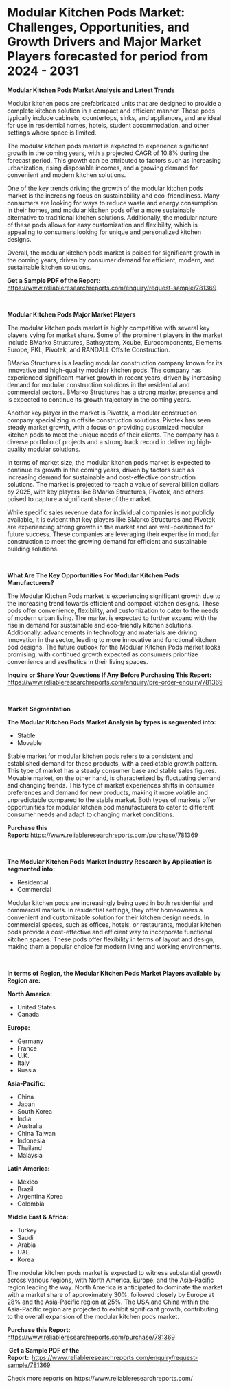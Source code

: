 <p><h1>Modular Kitchen Pods Market: Challenges, Opportunities, and Growth Drivers and Major Market Players forecasted for period from 2024 - 2031</h1></p><p><strong>Modular Kitchen Pods Market Analysis and Latest Trends</strong></p>
<p><p>Modular kitchen pods are prefabricated units that are designed to provide a complete kitchen solution in a compact and efficient manner. These pods typically include cabinets, countertops, sinks, and appliances, and are ideal for use in residential homes, hotels, student accommodation, and other settings where space is limited.</p><p>The modular kitchen pods market is expected to experience significant growth in the coming years, with a projected CAGR of 10.8% during the forecast period. This growth can be attributed to factors such as increasing urbanization, rising disposable incomes, and a growing demand for convenient and modern kitchen solutions.</p><p>One of the key trends driving the growth of the modular kitchen pods market is the increasing focus on sustainability and eco-friendliness. Many consumers are looking for ways to reduce waste and energy consumption in their homes, and modular kitchen pods offer a more sustainable alternative to traditional kitchen solutions. Additionally, the modular nature of these pods allows for easy customization and flexibility, which is appealing to consumers looking for unique and personalized kitchen designs.</p><p>Overall, the modular kitchen pods market is poised for significant growth in the coming years, driven by consumer demand for efficient, modern, and sustainable kitchen solutions.</p></p>
<p><strong>Get a Sample PDF of the Report:&nbsp;</strong> <a href="https://www.reliableresearchreports.com/enquiry/request-sample/781369">https://www.reliableresearchreports.com/enquiry/request-sample/781369</a></p>
<p>&nbsp;</p>
<p><strong>Modular Kitchen Pods Major Market Players</strong></p>
<p><p>The modular kitchen pods market is highly competitive with several key players vying for market share. Some of the prominent players in the market include BMarko Structures, Bathsystem, Xcube, Eurocomponents, Elements Europe, PKL, Pivotek, and RANDALL Offsite Construction.</p><p>BMarko Structures is a leading modular construction company known for its innovative and high-quality modular kitchen pods. The company has experienced significant market growth in recent years, driven by increasing demand for modular construction solutions in the residential and commercial sectors. BMarko Structures has a strong market presence and is expected to continue its growth trajectory in the coming years.</p><p>Another key player in the market is Pivotek, a modular construction company specializing in offsite construction solutions. Pivotek has seen steady market growth, with a focus on providing customized modular kitchen pods to meet the unique needs of their clients. The company has a diverse portfolio of projects and a strong track record in delivering high-quality modular solutions.</p><p>In terms of market size, the modular kitchen pods market is expected to continue its growth in the coming years, driven by factors such as increasing demand for sustainable and cost-effective construction solutions. The market is projected to reach a value of several billion dollars by 2025, with key players like BMarko Structures, Pivotek, and others poised to capture a significant share of the market.</p><p>While specific sales revenue data for individual companies is not publicly available, it is evident that key players like BMarko Structures and Pivotek are experiencing strong growth in the market and are well-positioned for future success. These companies are leveraging their expertise in modular construction to meet the growing demand for efficient and sustainable building solutions.</p></p>
<p>&nbsp;</p>
<p><strong>What Are The Key Opportunities For Modular Kitchen Pods Manufacturers?</strong></p>
<p><p>The Modular Kitchen Pods market is experiencing significant growth due to the increasing trend towards efficient and compact kitchen designs. These pods offer convenience, flexibility, and customization to cater to the needs of modern urban living. The market is expected to further expand with the rise in demand for sustainable and eco-friendly kitchen solutions. Additionally, advancements in technology and materials are driving innovation in the sector, leading to more innovative and functional kitchen pod designs. The future outlook for the Modular Kitchen Pods market looks promising, with continued growth expected as consumers prioritize convenience and aesthetics in their living spaces.</p></p>
<p><strong>Inquire or Share Your Questions If Any Before Purchasing This Report:</strong> <a href="https://www.reliableresearchreports.com/enquiry/pre-order-enquiry/781369">https://www.reliableresearchreports.com/enquiry/pre-order-enquiry/781369</a></p>
<p>&nbsp;</p>
<p><strong>Market Segmentation</strong></p>
<p><strong>The Modular Kitchen Pods Market Analysis by types is segmented into:</strong></p>
<p><ul><li>Stable</li><li>Movable</li></ul></p>
<p><p>Stable market for modular kitchen pods refers to a consistent and established demand for these products, with a predictable growth pattern. This type of market has a steady consumer base and stable sales figures. Movable market, on the other hand, is characterized by fluctuating demand and changing trends. This type of market experiences shifts in consumer preferences and demand for new products, making it more volatile and unpredictable compared to the stable market. Both types of markets offer opportunities for modular kitchen pod manufacturers to cater to different consumer needs and adapt to changing market conditions.</p></p>
<p><strong>Purchase this Report:&nbsp;</strong><a href="https://www.reliableresearchreports.com/purchase/781369">https://www.reliableresearchreports.com/purchase/781369</a></p>
<p>&nbsp;</p>
<p><strong>The Modular Kitchen Pods Market Industry Research by Application is segmented into:</strong></p>
<p><ul><li>Residential</li><li>Commercial</li></ul></p>
<p><p>Modular kitchen pods are increasingly being used in both residential and commercial markets. In residential settings, they offer homeowners a convenient and customizable solution for their kitchen design needs. In commercial spaces, such as offices, hotels, or restaurants, modular kitchen pods provide a cost-effective and efficient way to incorporate functional kitchen spaces. These pods offer flexibility in terms of layout and design, making them a popular choice for modern living and working environments.</p></p>
<p>&nbsp;</p>
<p><strong>In terms of Region, the Modular Kitchen Pods Market Players available by Region are:</strong></p>
<p>
    <p> <strong> North America: </strong>
        <ul>
            <li>United States</li>
            <li>Canada</li>
        </ul>
        </p> 
    <p> <strong> Europe: </strong>
        <ul>
            <li>Germany</li>
            <li>France</li>
            <li>U.K.</li>
            <li>Italy</li>
            <li>Russia</li>
        </ul>
        </p> 
    <p> <strong> Asia-Pacific: </strong>
        <ul>
            <li>China</li>
            <li>Japan</li>
            <li>South Korea</li>
            <li>India</li>
            <li>Australia</li>
            <li>China Taiwan</li>
            <li>Indonesia</li>
            <li>Thailand</li>
            <li>Malaysia</li>
        </ul>
        </p> 
    <p> <strong> Latin America: </strong>
        <ul>
            <li>Mexico</li>
            <li>Brazil</li>
            <li>Argentina Korea</li>
            <li>Colombia</li>
        </ul>
        </p> 
    <p> <strong> Middle East & Africa: </strong>
        <ul>
            <li>Turkey</li>
            <li>Saudi</li>
            <li>Arabia</li>
            <li>UAE</li>
            <li>Korea</li>
        </ul>
    </p>
    </p>
<p><p>The modular kitchen pods market is expected to witness substantial growth across various regions, with North America, Europe, and the Asia-Pacific region leading the way. North America is anticipated to dominate the market with a market share of approximately 30%, followed closely by Europe at 28% and the Asia-Pacific region at 25%. The USA and China within the Asia-Pacific region are projected to exhibit significant growth, contributing to the overall expansion of the modular kitchen pods market.</p></p>
<p><strong>Purchase this Report: </strong><a href="https://www.reliableresearchreports.com/purchase/781369">https://www.reliableresearchreports.com/purchase/781369</a></p>
<p>&nbsp;<strong>Get a Sample PDF of the Report:&nbsp;&nbsp;</strong><a href="https://www.reliableresearchreports.com/enquiry/request-sample/781369">https://www.reliableresearchreports.com/enquiry/request-sample/781369</a></p>
<p><strong></strong></p>
<p>Check more reports on https://www.reliableresearchreports.com/</p>